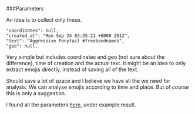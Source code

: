 ###Parameters

An idea is to collect only these. 

```
"coordinates": null,
"created_at": "Mon Sep 24 03:35:21 +0000 2012",
"text": "Aggressive Ponytail #freebandnames",
"geo": null,
```

Very simple but includes coordinates and geo (not sure about the difference), time of creation and the actual text. It might be an idea to only extract emojis directly, instead of saving all of the text.

Should save a lot of space and I believe we have all the we need for analysis. We can analyse emojis according to time and place. But of course this is only a suggestion.

I found all the parameters [here](https://dev.twitter.com/rest/reference/get/search/tweets), under example result.

